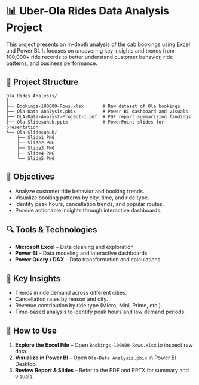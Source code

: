 # 📊 Uber-Ola Rides Data Analysis Project
 
This project presents an in-depth analysis of the cab bookings using Excel and Power BI. It focuses on uncovering key insights and trends from 100,000+ ride records to better understand customer behavior, ride patterns, and business performance.
 
## 📁 Project Structure
```
Ola Rides Analysis/
│
├── Bookings-100000-Rows.xlsx       # Raw dataset of Ola bookings
├── Ola-Data Analysis.pbix          # Power BI dashboard and visuals
├── OLA-Data-Analyst-Project-1.pdf  # PDF report summarizing findings
├── Ola-Slidesuhub.pptx             # PowerPoint slides for presentation
└── Ola-Slidesuhub/
    ├── Slide1.PNG
    ├── Slide2.PNG
    ├── Slide3.PNG
    ├── Slide4.PNG
    └── Slide5.PNG
```

## 🧠 Objectives
- Analyze customer ride behavior and booking trends.
- Visualize booking patterns by city, time, and ride type.
- Identify peak hours, cancellation trends, and popular routes.
- Provide actionable insights through interactive dashboards.

## 🔍 Tools & Technologies
- **Microsoft Excel** – Data cleaning and exploration
- **Power BI** – Data modeling and interactive dashboards
- **Power Query / DAX** – Data transformation and calculations

## 📌 Key Insights
- Trends in ride demand across different cities.
- Cancellation rates by reason and city.
- Revenue contribution by ride type (Micro, Mini, Prime, etc.).
- Time-based analysis to identify peak hours and low demand periods.

## 🚀 How to Use
1. **Explore the Excel File** – Open `Bookings-100000-Rows.xlsx` to inspect raw data.
2. **Visualize in Power BI** – Open `Ola-Data Analysis.pbix` in Power BI Desktop.
3. **Review Report & Slides** – Refer to the PDF and PPTX for summary and visuals.
